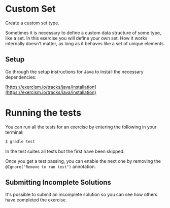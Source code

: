 # Custom Set

Create a custom set type.

Sometimes it is necessary to define a custom data structure of some
type, like a set. In this exercise you will define your own set. How it
works internally doesn't matter, as long as it behaves like a set of
unique elements.

## Setup

Go through the setup instructions for Java to install the necessary
dependencies:

[https://exercism.io/tracks/java/installation](https://exercism.io/tracks/java/installation)

# Running the tests

You can run all the tests for an exercise by entering the following in your
terminal:

```sh
$ gradle test
```

In the test suites all tests but the first have been skipped.

Once you get a test passing, you can enable the next one by removing the
`@Ignore("Remove to run test")` annotation.


## Submitting Incomplete Solutions
It's possible to submit an incomplete solution so you can see how others have
completed the exercise.

